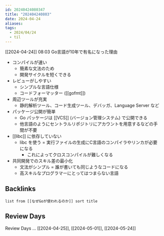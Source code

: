 ```yaml
---
id: 20240424080347
title: "202404240803"
date: 2024-04-24
aliases:
tags:
  - 2024/04/24
  - til
---
```

[[2024-04-24]] 08:03 Go言語が10年で有名になった理由

- コンパイルが速い
  - 簡素な文法のため
  - 開発サイクルを短くできる
- レビューがしやすい
  - シンプルな言語仕様
  - コードフォーマッター ([[gofmt]])
- 周辺ツールが充実
  - 静的解析ツール、コード生成ツール、デバッガ、Language Server など
- パッケージ公開が簡単
  - Go パッケージは [[VCS]] (バージョン管理システム) で公開できる
  - 他言語のようにセントラルリポジトリにアカウントを用意するなどの手間が不要
- [[libc]] に依存していない
  - libc を使う = 実行ファイルの生成にC言語のコンパイラやリンカが必要になる
    - これによってクロスコンパイルが難しくなる
- 共同開発でのスキル差の最小化
  - 文法がシンプル = 誰が書いても同じようなコードになる
  - 高スキルなプログラマーにとってはつまらない言語

## Backlinks
```dataview
list from [[なぜGoが使われるのか]] sort title
```

## Review Days
Review Days … [[2024-04-25]], [[2024-05-01]], [[2024-05-24]]

